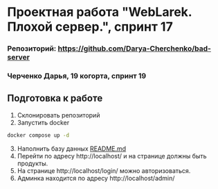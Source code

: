 # Проектная работа "WebLarek. Плохой сервер.", спринт 17

### Репозиторий: https://github.com/Darya-Cherchenko/bad-server
### Черченко Дарья, 19 когорта, спринт 19 

## Подготовка к работе
1. Склонировать репозиторий
2. Запустить docker
```bash
docker compose up -d
```
3. Наполнить базу данных
[README.md](.dump%2FREADME.md)
4. Перейти по адресу http://localhost/ и на странице должны быть продукты.
5. На странице http://localhost/login/ можно авторизоваться.
6. Админка находится по адресу http://localhost/admin/

